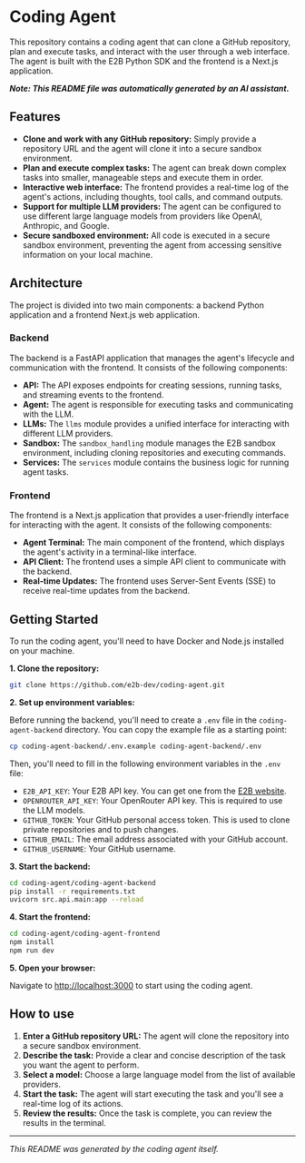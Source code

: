 # Coding Agent

This repository contains a coding agent that can clone a GitHub repository, plan and execute tasks, and interact with the user through a web interface. The agent is built with the E2B Python SDK and the frontend is a Next.js application.

***Note: This README file was automatically generated by an AI assistant.***

## Features

-   **Clone and work with any GitHub repository:** Simply provide a repository URL and the agent will clone it into a secure sandbox environment.
-   **Plan and execute complex tasks:** The agent can break down complex tasks into smaller, manageable steps and execute them in order.
-   **Interactive web interface:** The frontend provides a real-time log of the agent's actions, including thoughts, tool calls, and command outputs.
-   **Support for multiple LLM providers:** The agent can be configured to use different large language models from providers like OpenAI, Anthropic, and Google.
-   **Secure sandboxed environment:** All code is executed in a secure sandbox environment, preventing the agent from accessing sensitive information on your local machine.

## Architecture

The project is divided into two main components: a backend Python application and a frontend Next.js web application.

### Backend

The backend is a FastAPI application that manages the agent's lifecycle and communication with the frontend. It consists of the following components:

-   **API:** The API exposes endpoints for creating sessions, running tasks, and streaming events to the frontend.
-   **Agent:** The agent is responsible for executing tasks and communicating with the LLM.
-   **LLMs:** The `llms` module provides a unified interface for interacting with different LLM providers.
-   **Sandbox:** The `sandbox_handling` module manages the E2B sandbox environment, including cloning repositories and executing commands.
-   **Services:** The `services` module contains the business logic for running agent tasks.

### Frontend

The frontend is a Next.js application that provides a user-friendly interface for interacting with the agent. It consists of the following components:

-   **Agent Terminal:** The main component of the frontend, which displays the agent's activity in a terminal-like interface.
-   **API Client:** The frontend uses a simple API client to communicate with the backend.
-   **Real-time Updates:** The frontend uses Server-Sent Events (SSE) to receive real-time updates from the backend.

## Getting Started

To run the coding agent, you'll need to have Docker and Node.js installed on your machine.

**1. Clone the repository:**

```bash
git clone https://github.com/e2b-dev/coding-agent.git
```

**2. Set up environment variables:**

Before running the backend, you'll need to create a `.env` file in the `coding-agent-backend` directory. You can copy the example file as a starting point:

```bash
cp coding-agent-backend/.env.example coding-agent-backend/.env
```

Then, you'll need to fill in the following environment variables in the `.env` file:

-   `E2B_API_KEY`: Your E2B API key. You can get one from the [E2B website](https://e2b.dev/docs).
-   `OPENROUTER_API_KEY`: Your OpenRouter API key. This is required to use the LLM models.
-   `GITHUB_TOKEN`: Your GitHub personal access token. This is used to clone private repositories and to push changes.
-   `GITHUB_EMAIL`: The email address associated with your GitHub account.
-   `GITHUB_USERNAME`: Your GitHub username.

**3. Start the backend:**

```bash
cd coding-agent/coding-agent-backend
pip install -r requirements.txt
uvicorn src.api.main:app --reload
```

**4. Start the frontend:**

```bash
cd coding-agent/coding-agent-frontend
npm install
npm run dev
```

**5. Open your browser:**

Navigate to [http://localhost:3000](http://localhost:3000) to start using the coding agent.

## How to use

1.  **Enter a GitHub repository URL:** The agent will clone the repository into a secure sandbox environment.
2.  **Describe the task:** Provide a clear and concise description of the task you want the agent to perform.
3.  **Select a model:** Choose a large language model from the list of available providers.
4.  **Start the task:** The agent will start executing the task and you'll see a real-time log of its actions.
5.  **Review the results:** Once the task is complete, you can review the results in the terminal.

***

*This README was generated by the coding agent itself.*